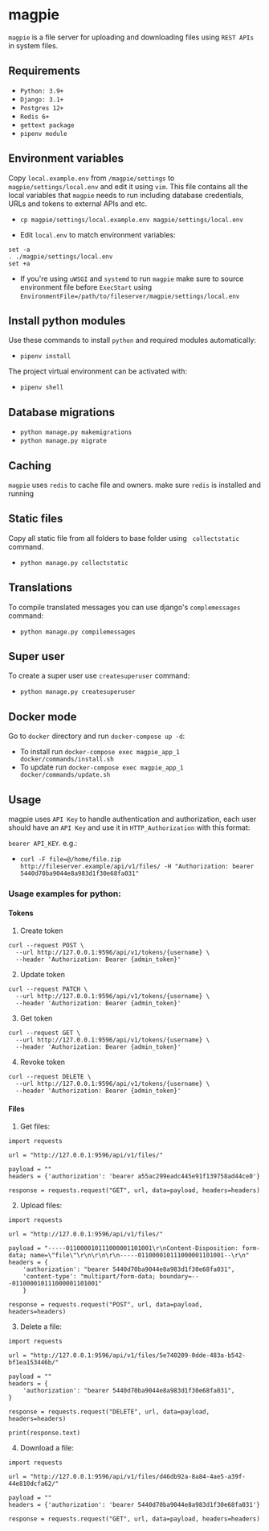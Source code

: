 # magpie

`magpie` is a file server for uploading and downloading files using `REST APIs` in system files.

## Requirements

- `Python: 3.9+`
- `Django: 3.1+`
- `Postgres 12+`
- `Redis 6+`
- `gettext package`
- `pipenv module`

## Environment variables

Copy `local.example.env` from `/magpie/settings` to `magpie/settings/local.env` and edit it using `vim`. This file contains all the local variables that `magpie` needs to run including database credentials, URLs and tokens to external APIs and etc. 

- `cp magpie/settings/local.example.env magpie/settings/local.env`

- Edit `local.env` to match environment variables:

```shell
set -a
. ./magpie/settings/local.env
set +a
```

- If you're using `uWSGI` and `systemd` to run `magpie` make sure to source environment file before `ExecStart` using `EnvironmentFile=/path/to/fileserver/magpie/settings/local.env`  


## Install python modules

Use these commands to install `python` and required modules automatically:

- `pipenv install`

The project virtual environment can be activated with:

- `pipenv shell`

## Database migrations

- `python manage.py makemigrations`
- `python manage.py migrate`

## Caching

`magpie` uses `redis` to cache file and owners. make sure `redis` is installed and running

## Static files

Copy all static file from all folders to base folder using ` collectstatic` command.

- `python manage.py collectstatic`

## Translations

To compile translated messages you can use django's `complemessages` command:

- `python manage.py compilemessages`

## Super user

To create a super user use `createsuperuser` command:

- `python manage.py createsuperuser`

## Docker mode

Go to `docker` directory and run `docker-compose up -d`:

- To install run `docker-compose exec magpie_app_1 docker/commands/install.sh` 
- To update run `docker-compose exec magpie_app_1 docker/commands/update.sh` 

## Usage

magpie uses `API Key` to handle authentication and authorization, each user should have an `API Key` and use it in `HTTP_Authorization` with this format:

`bearer API_KEY`. e.g.:

- `curl -F file=@/home/file.zip http://fileserver.example/api/v1/files/ -H "Authorization: bearer 5440d70ba9044e8a983d1f30e68fa031"`

### Usage examples for python:

#### Tokens

1. Create token

```shell script
curl --request POST \
  --url http://127.0.0.1:9596/api/v1/tokens/{username} \
  --header 'Authorization: Bearer {admin_token}'
```

2. Update token

```shell script
curl --request PATCH \
  --url http://127.0.0.1:9596/api/v1/tokens/{username} \
  --header 'Authorization: Bearer {admin_token}'
```

3. Get token

```shell script
curl --request GET \
  --url http://127.0.0.1:9596/api/v1/tokens/{username} \
  --header 'Authorization: Bearer {admin_token}'
```

4. Revoke token

```shell script
curl --request DELETE \
  --url http://127.0.0.1:9596/api/v1/tokens/{username} \
  --header 'Authorization: Bearer {admin_token}'
```

#### Files
1. Get files:

```shell
import requests

url = "http://127.0.0.1:9596/api/v1/files/"

payload = ""
headers = {'authorization': 'bearer a55ac299eadc445e91f139758ad44ce0'}

response = requests.request("GET", url, data=payload, headers=headers)
```

2. Upload files:

```shell
import requests

url = "http://127.0.0.1:9596/api/v1/files/"

payload = "-----011000010111000001101001\r\nContent-Disposition: form-data; name=\"file\"\r\n\r\n\r\n-----011000010111000001101001--\r\n"
headers = {
    'authorization': "bearer 5440d70ba9044e8a983d1f30e68fa031",
    'content-type': "multipart/form-data; boundary=---011000010111000001101001"
    }

response = requests.request("POST", url, data=payload, headers=headers)
```

3. Delete a file:

```shell
import requests

url = "http://127.0.0.1:9596/api/v1/files/5e740209-0dde-483a-b542-bf1ea153446b/"

payload = ""
headers = {
    'authorization': "bearer 5440d70ba9044e8a983d1f30e68fa031",
}

response = requests.request("DELETE", url, data=payload, headers=headers)

print(response.text)
```

4. Download a file:

```shell
import requests

url = "http://127.0.0.1:9596/api/v1/files/d46db92a-8a84-4ae5-a39f-44e810dcfa62/"

payload = ""
headers = {'authorization': 'bearer 5440d70ba9044e8a983d1f30e68fa031'}

response = requests.request("GET", url, data=payload, headers=headers)
```
